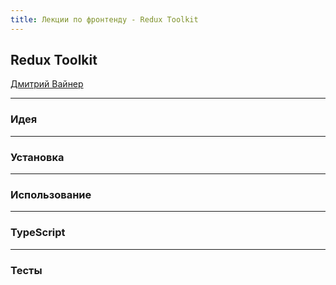 ```yaml
---
title: Лекции по фронтенду - Redux Toolkit
---
```


## Redux Toolkit

[Дмитрий Вайнер](mailto:dmitry.weiner@gmail.com)

---

### Идея

---

### Установка

---

### Использование

---

### TypeScript

---

### Тесты